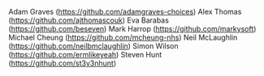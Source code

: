 Adam Graves (https://github.com/adamgraves-choices)
Alex Thomas (https://github.com/ajthomascouk)
Eva Barabas (https://github.com/beseven)
Mark Harrop (https://github.com/markysoft)
Michael Cheung (https://github.com/mcheung-nhs)
Neil McLaughlin (https://github.com/neilbmclaughlin)
Simon Wilson (https://github.com/ermlikeyeah)
Steven Hunt (https://github.com/st3v3nhunt)
